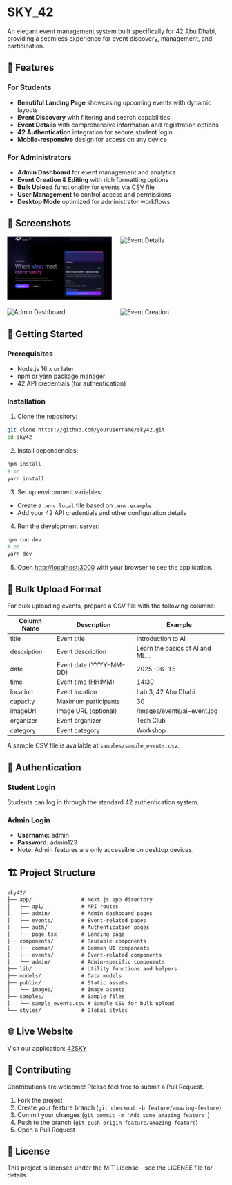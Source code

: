# SKY_42

An elegant event management system built specifically for 42 Abu Dhabi, providing a seamless experience for event discovery, management, and participation.

## 🌟 Features

### For Students
- **Beautiful Landing Page** showcasing upcoming events with dynamic layouts
- **Event Discovery** with filtering and search capabilities
- **Event Details** with comprehensive information and registration options
- **42 Authentication** integration for secure student login
- **Mobile-responsive** design for access on any device

### For Administrators
- **Admin Dashboard** for event management and analytics
- **Event Creation & Editing** with rich formatting options
- **Bulk Upload** functionality for events via CSV file
- **User Management** to control access and permissions
- **Desktop Mode** optimized for administrator workflows

## 📸 Screenshots

<div style="display: flex; justify-content: space-between; margin-bottom: 20px;">
  <img src="public/screenshots/landing-page.png" alt="Landing Page" width="48%">
  <img src="public/images/screenshots/event-details.png" alt="Event Details" width="48%">
</div>
<div style="display: flex; justify-content: space-between;">
  <img src="public/images/screenshots/admin-dashboard.png" alt="Admin Dashboard" width="48%">
  <img src="public/images/screenshots/event-creation.png" alt="Event Creation" width="48%">
</div>

## 🚀 Getting Started

### Prerequisites
- Node.js 16.x or later
- npm or yarn package manager
- 42 API credentials (for authentication)

### Installation

1. Clone the repository:
```bash
git clone https://github.com/yourusername/sky42.git
cd sky42
```

2. Install dependencies:
```bash
npm install
# or
yarn install
```

3. Set up environment variables:
- Create a `.env.local` file based on `.env.example`
- Add your 42 API credentials and other configuration details

4. Run the development server:
```bash
npm run dev
# or
yarn dev
```

5. Open [http://localhost:3000](http://localhost:3000) with your browser to see the application.

## 💾 Bulk Upload Format

For bulk uploading events, prepare a CSV file with the following columns:

| Column Name | Description | Example |
|-------------|-------------|---------|
| title | Event title | Introduction to AI |
| description | Event description | Learn the basics of AI and ML... |
| date | Event date (YYYY-MM-DD) | 2025-06-15 |
| time | Event time (HH:MM) | 14:30 |
| location | Event location | Lab 3, 42 Abu Dhabi |
| capacity | Maximum participants | 30 |
| imageUrl | Image URL (optional) | /images/events/ai-event.jpg |
| organizer | Event organizer | Tech Club |
| category | Event category | Workshop |

A sample CSV file is available at `samples/sample_events.csv`.

## 🔐 Authentication

### Student Login
Students can log in through the standard 42 authentication system.

### Admin Login
- **Username:** admin
- **Password:** admin123
- Note: Admin features are only accessible on desktop devices.

## 🏗️ Project Structure

```
sky42/
├── app/                # Next.js app directory
│   ├── api/            # API routes
│   ├── admin/          # Admin dashboard pages
│   ├── events/         # Event-related pages
│   ├── auth/           # Authentication pages
│   └── page.tsx        # Landing page
├── components/         # Reusable components
│   ├── common/         # Common UI components
│   ├── events/         # Event-related components
│   └── admin/          # Admin-specific components
├── lib/                # Utility functions and helpers
├── models/             # Data models
├── public/             # Static assets
│   └── images/         # Image assets
├── samples/            # Sample files
│   └── sample_events.csv # Sample CSV for bulk upload
└── styles/             # Global styles
```
## 🌐 Live Website

Visit our application: [42SKY](https://42sky.vercel.app)
## 🤝 Contributing

Contributions are welcome! Please feel free to submit a Pull Request.

1. Fork the project
2. Create your feature branch (`git checkout -b feature/amazing-feature`)
3. Commit your changes (`git commit -m 'Add some amazing feature'`)
4. Push to the branch (`git push origin feature/amazing-feature`)
5. Open a Pull Request

## 📄 License

This project is licensed under the MIT License - see the LICENSE file for details.